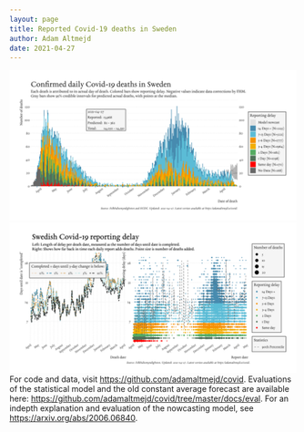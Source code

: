 ```yaml
---
layout: page
title: Reported Covid-19 deaths in Sweden
author: Adam Altmejd
date: 2021-04-27
---
```


![Graph of Swedish Covid-19 deaths with reporting delay.](deaths_lag_sweden_2021-04-27.png "Swedish Covid-19 deaths.")
![Graph of Swedish Covid-19 reporting delay in daily deaths.](lag_trend_sweden_2021-04-27.png "Trend in Swedish Covid-19 mortality reporting delay.")
For code and data, visit <https://github.com/adamaltmejd/covid>.
Evaluations of the statistical model and the old constant average forecast are available here: <https://github.com/adamaltmejd/covid/tree/master/docs/eval>.
For an indepth explanation and evaluation of the nowcasting model, see <https://arxiv.org/abs/2006.06840>.
